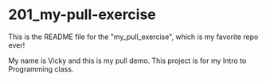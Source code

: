 # 201_my-pull-exercise

This is the README file for the "my_pull_exercise", which is my favorite repo ever!

My name is Vicky and this is my pull demo.
This project is for my Intro to Programming class.
